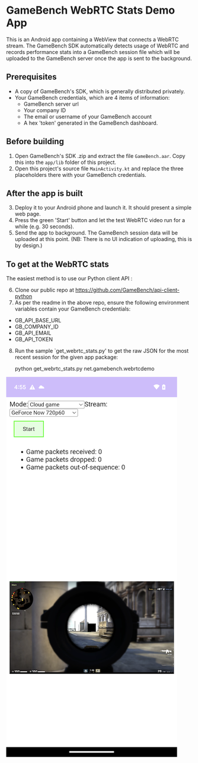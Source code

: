 # GameBench WebRTC Stats Demo App

This is an Android app containing a WebView that connects a WebRTC stream. The GameBench SDK automatically detects usage of WebRTC and records performance stats into a GameBench session file which will be uploaded to the GameBench server once the app is sent to the background. 

## Prerequisites

- A copy of GameBench's SDK, which is generally distributed privately.
- Your GameBench credentials, which are 4 items of information:
  - GameBench server url
  - Your company ID
  - The email or username of your GameBench account
  - A hex 'token' generated in the GameBench dashboard.

## Before building

1. Open GameBench's SDK .zip and extract the file `GameBench.aar`. Copy this into the `app/lib` folder of this project.
2. Open this project's source file `MainActivity.kt` and replace the three placeholders there with your GameBench credentials.

## After the app is built

3. Deploy it to your Android phone and launch it. It should present a simple web page.
4. Press the green 'Start' button and let the test WebRTC video run for a while (e.g. 30 seconds). 
5. Send the app to background. The GameBench session data will be uploaded at this point. (NB: There is no UI indication of uploading, this is by design.)

## To get at the WebRTC stats 

The easiest method is to use our Python client API :

6. Clone our public repo at https://github.com/GameBench/api-client-python
7. As per the readme in the above repo, ensure the following environment variables contain your GameBench credentials: 
  - GB_API_BASE_URL
  - GB_COMPANY_ID
  - GB_API_EMAIL
  - GB_API_TOKEN
8. Run the sample `get_webrtc_stats.py' to get the raw JSON for the most recent session for the given app package:

    python get_webrtc_stats.py net.gamebench.webrtcdemo



![image](./app.png)

